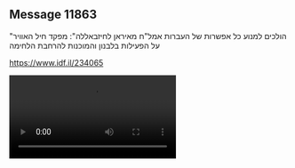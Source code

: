## Message 11863

"הולכים למנוע כל אפשרות של העברות אמל"ח מאיראן לחיזבאללה":
מפקד חיל האוויר על הפעילות בלבנון והמוכנות להרחבת הלחימה

https://www.idf.il/234065

![Video](https://data.iron-swords.co.il/2024/September/26/https://data.iron-swords.co.il/2024/September/26/11863/11863_media.mp4)
